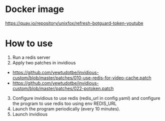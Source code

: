# Docker image

https://quay.io/repository/unixfox/refresh-botguard-token-youtube

# How to use
1. Run a redis server
2. Apply two patches in invidious
- https://github.com/yewtudotbe/invidious-custom/blob/master/patches/010-use-redis-for-video-cache.patch
- https://github.com/yewtudotbe/invidious-custom/blob/master/patches/022-potoken.patch

3. Configure invidious to use redis (redis_url in config.yaml) and configure the program to use redis too using env REDIS_URL
4. Launch the program periodically (every 10 minutes).
5. Launch invidious